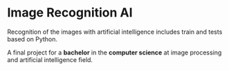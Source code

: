 # Image Recognition AI

Recognition of the images with artificial intelligence includes train and tests based on Python.

A final project for a **bachelor** in the **computer science** at image processing and artificial intelligence field.
